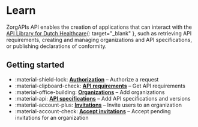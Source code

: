 ﻿# Learn

ZorgAPIs API enables the creation of applications that can interact with the [API Library for Dutch Healthcare](
https://www.zorgapis.nl/){: target="_blank" }, such as retrieving API requirements, creating and managing organizations
and API specifications, or publishing declarations of conformity.

## Getting started

<div class="grid cards" markdown>

- :material-shield-lock: **[Authorization](./authorizing-a-request.md)** – Authorize a request
- :material-clipboard-check: **[API requirements](./getting-api-requirements.md)** – Get API requirements
- :material-office-building: **[Organizations](./adding-an-organization.md)** – Add organizations
- :material-api: **[API specifications](./adding-an-api-specification.md)** – Add API specifications and versions
- :material-account-plus: **[Invitations](./inviting-a-user-to-an-organization.md)** – Invite users to an organization
- :material-account-check: **[Accept invitations](./accepting-an-invitation-to-join-an-organization.md)** – Accept
  pending invitations for an organization

</div>